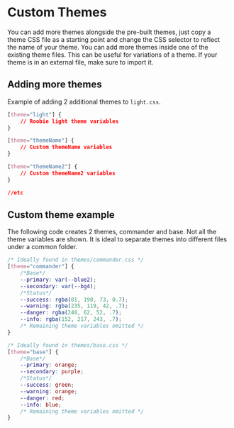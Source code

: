 # Custom Themes
You can add more themes alongside the pre-built themes, just copy a theme CSS file as a starting point and change the CSS selector to reflect the name of your theme. You can add more themes inside one of the existing theme files. This can be useful for variations of a theme.  If your theme is in an external file, make sure to import it.

## Adding more themes
Example of adding 2 additional themes to `light.css`.
```css
[theme="light"] {
    // Roobie light theme variables
}

[theme="themeName"] {
    // Custom themeName variables
}

[theme="themeName2"] {
    // Custom themeName2 variables
}

//etc
```

## Custom theme example
The following code creates 2 themes, commander and base. Not all the theme variables are shown. It is ideal to separate themes into different files under a common folder.
```css
/* Ideally found in themes/commander.css */
[theme="commander"] {
    /*Base*/
    --primary: var(--blue2);
    --secondary: var(--bg4);
    /*Status*/
    --success: rgba(81, 190, 73, 0.7);
    --warning: rgba(235, 119, 42, .7);
    --danger: rgba(248, 62, 52, .7);
    --info: rgba(152, 217, 243, .7);
    /* Remaining theme variables omitted */
}

/* Ideally found in themes/base.css */
[theme="base"] {
    /*Base*/
    --primary: orange;
    --secondary: purple;
    /*Status*/
    --success: green;
    --warning: orange;
    --danger: red;
    --info: blue;
    /* Remaining theme variables omitted */
}
```